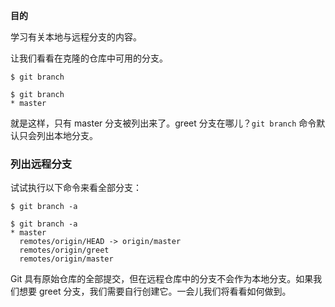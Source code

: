 **目的**

学习有关本地与远程分支的内容。

让我们看看在克隆的仓库中可用的分支。

```
$ git branch
```

```
$ git branch
* master
```

就是这样，只有 master 分支被列出来了。greet 分支在哪儿？`git branch` 命令默认只会列出本地分支。

### 列出远程分支

试试执行以下命令来看全部分支：

```
$ git branch -a
```

```
$ git branch -a
* master
  remotes/origin/HEAD -> origin/master
  remotes/origin/greet
  remotes/origin/master
```

Git 具有原始仓库的全部提交，但在远程仓库中的分支不会作为本地分支。如果我们想要 greet 分支，我们需要自行创建它。一会儿我们将看看如何做到。